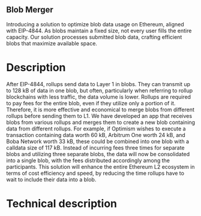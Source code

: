 ## Blob Merger

Introducing a solution to optimize blob data usage on Ethereum, aligned with EIP-4844. As blobs maintain a fixed size, not every user fills the entire capacity. Our solution processes submitted blob data, crafting efficient blobs that maximize available space.

# Description
After EIP-4844, rollups send data to Layer 1 in blobs. They can transmit up to 128 kB of data in one blob, but often, particularly when referring to rollup blockchains with less traffic, the data volume is lower. Rollups are required to pay fees for the entire blob, even if they utilize only a portion of it.
Therefore, it is more effective and economical to merge blobs from different rollups before sending them to L1. We have developed an app that receives blobs from various rollups and merges them to create a new blob containing data from different rollups. For example, if Optimism wishes to execute a transaction containing data worth 60 kB, Arbitrum One worth 24 kB, and Boba Network worth 33 kB, these could be combined into one blob with a calldata size of 117 kB. Instead of incurring fees three times for separate blobs and utilizing three separate blobs, the data will now be consolidated into a single blob, with the fees distributed accordingly among the participants.
This solution will enhance the entire Ethereum L2 ecosystem in terms of cost efficiency and speed, by reducing the time rollups have to wait to include their data into a blob.

# Technical description
